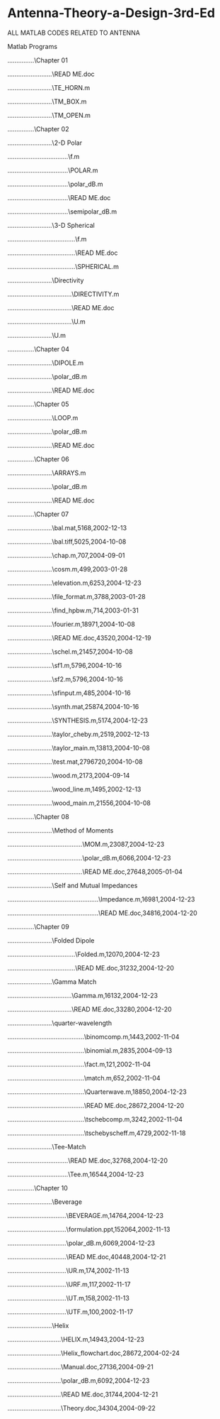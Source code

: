 # Antenna-Theory-a-Design-3rd-Ed
ALL MATLAB CODES RELATED TO ANTENNA

Matlab Programs

...............\Chapter 01

...............\..........\READ ME.doc

...............\..........\TE_HORN.m

...............\..........\TM_BOX.m

...............\..........\TM_OPEN.m

...............\Chapter 02

...............\..........\2-D Polar

...............\..........\.........\f.m

...............\..........\.........\POLAR.m

...............\..........\.........\polar_dB.m

...............\..........\.........\READ ME.doc

...............\..........\.........\semipolar_dB.m

...............\..........\3-D Spherical

...............\..........\.............\f.m

...............\..........\.............\READ ME.doc

...............\..........\.............\SPHERICAL.m

...............\..........\Directivity

...............\..........\...........\DIRECTIVITY.m

...............\..........\...........\READ ME.doc

...............\..........\...........\U.m

...............\..........\U.m

...............\Chapter 04

...............\..........\DIPOLE.m

...............\..........\polar_dB.m

...............\..........\READ ME.doc

...............\Chapter 05

...............\..........\LOOP.m

...............\..........\polar_dB.m

...............\..........\READ ME.doc

...............\Chapter 06

...............\..........\ARRAYS.m

...............\..........\polar_dB.m

...............\..........\READ ME.doc

...............\Chapter 07

...............\..........\bal.mat,5168,2002-12-13

...............\..........\bal.tiff,5025,2004-10-08

...............\..........\chap.m,707,2004-09-01

...............\..........\cosm.m,499,2003-01-28

...............\..........\elevation.m,6253,2004-12-23

...............\..........\file_format.m,3788,2003-01-28

...............\..........\find_hpbw.m,714,2003-01-31

...............\..........\fourier.m,18971,2004-10-08

...............\..........\READ ME.doc,43520,2004-12-19

...............\..........\schel.m,21457,2004-10-08

...............\..........\sf1.m,5796,2004-10-16

...............\..........\sf2.m,5796,2004-10-16

...............\..........\sfinput.m,485,2004-10-16

...............\..........\synth.mat,25874,2004-10-16

...............\..........\SYNTHESIS.m,5174,2004-12-23

...............\..........\taylor_cheby.m,2519,2002-12-13

...............\..........\taylor_main.m,13813,2004-10-08

...............\..........\test.mat,2796720,2004-10-08

...............\..........\wood.m,2173,2004-09-14

...............\..........\wood_line.m,1495,2002-12-13

...............\..........\wood_main.m,21556,2004-10-08

...............\Chapter 08

...............\..........\Method of Moments

...............\..........\.................\MOM.m,23087,2004-12-23

...............\..........\.................\polar_dB.m,6066,2004-12-23

...............\..........\.................\READ ME.doc,27648,2005-01-04

...............\..........\Self and Mutual Impedances

...............\..........\..........................\Impedance.m,16981,2004-12-23

...............\..........\..........................\READ ME.doc,34816,2004-12-20

...............\Chapter 09

...............\..........\Folded Dipole

...............\..........\.............\Folded.m,12070,2004-12-23

...............\..........\.............\READ ME.doc,31232,2004-12-20

...............\..........\Gamma Match

...............\..........\...........\Gamma.m,16132,2004-12-23

...............\..........\...........\READ ME.doc,33280,2004-12-20

...............\..........\quarter-wavelength

...............\..........\..................\binomcomp.m,1443,2002-11-04

...............\..........\..................\binomial.m,2835,2004-09-13

...............\..........\..................\fact.m,121,2002-11-04

...............\..........\..................\match.m,652,2002-11-04

...............\..........\..................\Quarterwave.m,18850,2004-12-23

...............\..........\..................\READ ME.doc,28672,2004-12-20

...............\..........\..................\tschebcomp.m,3242,2002-11-04

...............\..........\..................\tschebyscheff.m,4729,2002-11-18

...............\..........\Tee-Match

...............\..........\.........\READ ME.doc,32768,2004-12-20

...............\..........\.........\Tee.m,16544,2004-12-23

...............\Chapter 10

...............\..........\Beverage

...............\..........\........\BEVERAGE.m,14764,2004-12-23

...............\..........\........\formulation.ppt,152064,2002-11-13

...............\..........\........\polar_dB.m,6069,2004-12-23

...............\..........\........\READ ME.doc,40448,2004-12-21

...............\..........\........\UR.m,174,2002-11-13

...............\..........\........\URF.m,117,2002-11-17

...............\..........\........\UT.m,158,2002-11-13

...............\..........\........\UTF.m,100,2002-11-17

...............\..........\Helix

...............\..........\.....\HELIX.m,14943,2004-12-23

...............\..........\.....\Helix_flowchart.doc,28672,2004-02-24

...............\..........\.....\Manual.doc,27136,2004-09-21

...............\..........\.....\polar_dB.m,6092,2004-12-23

...............\..........\.....\READ ME.doc,31744,2004-12-21

...............\..........\.....\Theory.doc,34304,2004-09-22

